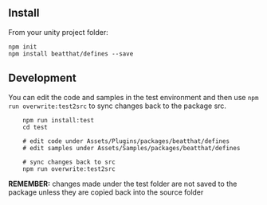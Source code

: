 ## Install

From your unity project folder:

    npm init
    npm install beatthat/defines --save

## Development

You can edit the code and samples in the test environment and then use ```npm run overwrite:test2src``` to sync changes back to the package src.

```
    npm run install:test
    cd test

    # edit code under Assets/Plugins/packages/beatthat/defines
    # edit samples under Assets/Samples/packages/beatthat/defines

    # sync changes back to src
    npm run overwrite:test2src
```

**REMEMBER:** changes made under the test folder are not saved to the package
unless they are copied back into the source folder
